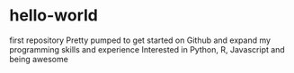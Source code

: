 # hello-world
first repository
Pretty pumped to get started on Github and expand my programming skills and experience
Interested in Python, R, Javascript and being awesome
